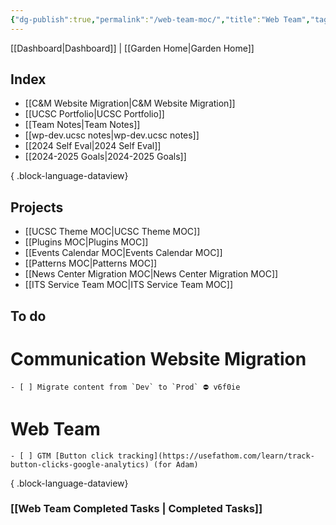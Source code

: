 ```yaml
---
{"dg-publish":true,"permalink":"/web-team-moc/","title":"Web Team","tags":["work"],"noteIcon":"","created":"2024-08-19T10:30:31.715-07:00","updated":"2024-09-27T12:41:39.977-07:00"}
---
```


[[Dashboard\|Dashboard]] | [[Garden Home\|Garden Home]]
## Index
- [[C&M Website Migration\|C&M Website Migration]]
- [[UCSC Portfolio\|UCSC Portfolio]]
- [[Team Notes\|Team Notes]]
- [[wp-dev.ucsc notes\|wp-dev.ucsc notes]]
- [[2024 Self Eval\|2024 Self Eval]]
- [[2024-2025 Goals\|2024-2025 Goals]]

{ .block-language-dataview}

## Projects
- [[UCSC Theme MOC\|UCSC Theme MOC]]
- [[Plugins MOC\|Plugins MOC]]
- [[Events Calendar MOC\|Events Calendar MOC]]
- [[Patterns MOC\|Patterns MOC]]
- [[News Center Migration MOC\|News Center Migration MOC]]
- [[ITS Service Team MOC\|ITS Service Team MOC]]

## To do

# Communication Website Migration

    - [ ] Migrate content from `Dev` to `Prod` ⛔ v6f0ie
# Web Team

    - [ ] GTM [Button click tracking](https://usefathom.com/learn/track-button-clicks-google-analytics) (for Adam)

{ .block-language-dataview}

### [[Web Team Completed Tasks \| Completed Tasks]]


